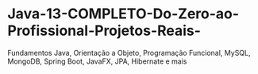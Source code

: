 # Java-13-COMPLETO-Do-Zero-ao-Profissional-Projetos-Reais-
Fundamentos Java, Orientação a Objeto, Programação Funcional, MySQL, MongoDB, Spring Boot, JavaFX, JPA, Hibernate e mais

